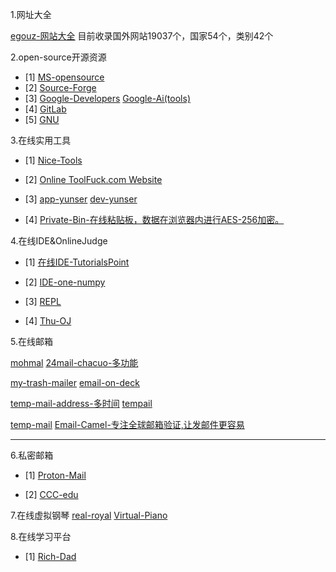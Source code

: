 1.网址大全

[egouz-网站大全](https://www.egouz.com/)     目前收录国外网站19037个，国家54个，类别42个

2.open-source开源资源

- [1]  [MS-opensource](https://opensource.microsoft.com/)
- [2]  [Source-Forge](https://sourceforge.net/)
- [3]  [Google-Developers](https://developers.google.com/)    [Google-Ai(tools)](https://ai.google/)
- [4]  [GitLab](https://about.gitlab.com/)
- [5]  [GNU](https://www.gnu.org/)

3.在线实用工具

- [1]  [Nice-Tools](http://www.nicetool.net/)

- [2]  [Online ToolFuck.com Website](https://www.toolfk.com/) 

- [3]  [app-yunser](https://app.yunser.com/)     [dev-yunser](https://dev.yunser.com/)

- [4]  [Private-Bin-在线粘贴板，数据在浏览器内进行AES-256加密。](https://privatebin.net/)

4.在线IDE&OnlineJudge

- [1]  [在线IDE-TutorialsPoint](https://www.tutorialspoint.com/index.htm)

- [2]  [IDE-one-numpy](https://ideone.com/)

- [3]  [REPL](https://repl.it/)

- [4]  [Thu-OJ](https://dsa.cs.tsinghua.edu.cn/oj/index.shtml)

5.在线邮箱

[mohmal](https://www.mohmal.com/en)   [24mail-chacuo-多功能](http://24mail.chacuo.net/)

[my-trash-mailer](https://zh.mytrashmailer.com/)    [email-on-deck](https://www.emailondeck.com/)

[temp-mail-address-多时间](https://www.tempmailaddress.com/)   [tempail](https://tempail.com/en/)

[temp-mail](https://temp-mail.org/)   [Email-Camel-专注全球邮箱验证,让发邮件更容易](http://www.emailcamel.com/)

-----------------------------------------------------------------------------------------------------------------

6.私密邮箱

- [1]  [Proton-Mail](https://mail.protonmail.com/)

- [2]  [CCC-edu](https://logon.ccc.edu)

7.在线虚拟钢琴    [real-royal](https://real-royal.com/zh/)    [Virtual-Piano](https://virtualpiano.net/)

8.在线学习平台

- [1]  [Rich-Dad](https://www.richdad.com/)

